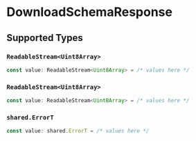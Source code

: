 # DownloadSchemaResponse


## Supported Types

### `ReadableStream<Uint8Array>`

```typescript
const value: ReadableStream<Uint8Array> = /* values here */
```

### `ReadableStream<Uint8Array>`

```typescript
const value: ReadableStream<Uint8Array> = /* values here */
```

### `shared.ErrorT`

```typescript
const value: shared.ErrorT = /* values here */
```


